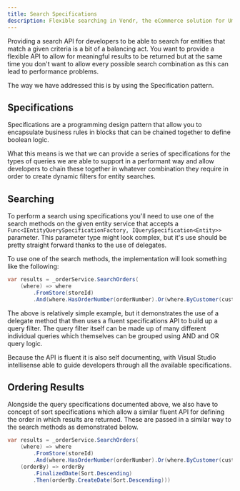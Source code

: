 ```yaml
---
title: Search Specifications
description: Flexible searching in Vendr, the eCommerce solution for Umbraco
---
```


Providing a search API for developers to be able to search for entities that match a given criteria is a bit of a balancing act. You want to provide a flexible API to allow for meaningful results to be returned but at the same time you don't want to allow every possible search combination as this can lead to performance problems.

The way we have addressed this is by using the Specification pattern.

## Specifications

Specifications are a programming design pattern that allow you to encapsulate business rules in blocks that can be chained together to define boolean logic.

What this means is we that we can provide a series of specifications for the types of queries we are able to support in a performant way and allow developers to chain these together in whatever combination they require in order to create dynamic filters for entity searches.

## Searching

To perform a search using specifications you'll need to use one of the search methods on the given entity service that accepts a `Func<IEntityQuerySpecificationFactory, IQuerySpecification<Entity>>` parameter. This parameter type might look complex, but it's use should be pretty straight forward thanks to the use of delegates.

To use one of the search methods, the implementation will look something like the following:

````csharp
var results = _orderService.SearchOrders(
    (where) => where
        .FromStore(storeId)
        .And(where.HasOrderNumber(orderNumber).Or(where.ByCustomer(customerEmail))))
````

The above is relatively simple example, but it demonstrates the use of a delegate method that then uses a fluent specifications API to build up a query filter. The query filter itself can be made up of many different individual queries which themselves can be grouped using AND and OR query logic.

Because the API is fluent it is also self documenting, with Visual Studio intellisense able to guide developers through all the available specifications.

## Ordering Results

Alongside the query specifications documented above, we also have to concept of sort specifications which allow a similar fluent API for defining the order in which results are returned. These are passed in a similar way to the search methods as demonstrated below.

````csharp
var results = _orderService.SearchOrders(
    (where) => where
        .FromStore(storeId)
        .And(where.HasOrderNumber(orderNumber).Or(where.ByCustomer(customerEmail))),
    (orderBy) => orderBy
        .FinalizedDate(Sort.Descending)
        .Then(orderBy.CreateDate(Sort.Descending)))
````